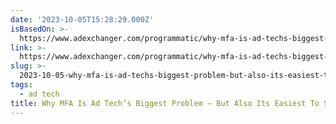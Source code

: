 ```yaml
---
date: '2023-10-05T15:28:29.000Z'
isBasedOn: >-
  https://www.adexchanger.com/programmatic/why-mfa-is-ad-techs-biggest-problem-but-also-its-easiest-to-solve/
link: >-
  https://www.adexchanger.com/programmatic/why-mfa-is-ad-techs-biggest-problem-but-also-its-easiest-to-solve/
slug: >-
  2023-10-05-why-mfa-is-ad-techs-biggest-problem-but-also-its-easiest-to-solve-or-adex
tags:
  - ad tech
title: Why MFA Is Ad Tech’s Biggest Problem – But Also Its Easiest To Solve | AdEx
---
```


